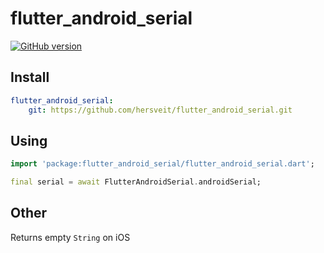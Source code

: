 # flutter_android_serial 
[![GitHub version](https://badge.fury.io/gh/hersveit%2Fflutter_android_serial.svg)](https://badge.fury.io/gh/hersveit%2Fflutter_android_serial)

## Install
```yaml
flutter_android_serial:
    git: https://github.com/hersveit/flutter_android_serial.git
```

## Using
```dart
import 'package:flutter_android_serial/flutter_android_serial.dart';

final serial = await FlutterAndroidSerial.androidSerial;
```

## Other

Returns empty `String` on iOS

